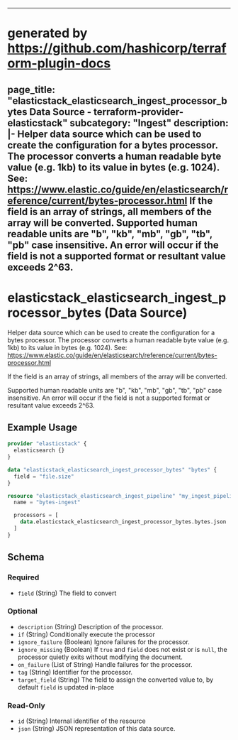 
---
# generated by https://github.com/hashicorp/terraform-plugin-docs
page_title: "elasticstack_elasticsearch_ingest_processor_bytes Data Source - terraform-provider-elasticstack"
subcategory: "Ingest"
description: |-
  Helper data source which can be used to create the configuration for a bytes processor. The processor converts a human readable byte value (e.g. 1kb) to its value in bytes (e.g. 1024). See: https://www.elastic.co/guide/en/elasticsearch/reference/current/bytes-processor.html
  If the field is an array of strings, all members of the array will be converted.
  Supported human readable units are "b", "kb", "mb", "gb", "tb", "pb" case insensitive. An error will occur if the field is not a supported format or resultant value exceeds 2^63.
---

# elasticstack_elasticsearch_ingest_processor_bytes (Data Source)

Helper data source which can be used to create the configuration for a bytes processor. The processor converts a human readable byte value (e.g. 1kb) to its value in bytes (e.g. 1024). See: https://www.elastic.co/guide/en/elasticsearch/reference/current/bytes-processor.html

If the field is an array of strings, all members of the array will be converted.

Supported human readable units are "b", "kb", "mb", "gb", "tb", "pb" case insensitive. An error will occur if the field is not a supported format or resultant value exceeds 2^63.

## Example Usage

```terraform
provider "elasticstack" {
  elasticsearch {}
}

data "elasticstack_elasticsearch_ingest_processor_bytes" "bytes" {
  field = "file.size"
}

resource "elasticstack_elasticsearch_ingest_pipeline" "my_ingest_pipeline" {
  name = "bytes-ingest"

  processors = [
    data.elasticstack_elasticsearch_ingest_processor_bytes.bytes.json
  ]
}
```

<!-- schema generated by tfplugindocs -->
## Schema

### Required

- `field` (String) The field to convert

### Optional

- `description` (String) Description of the processor.
- `if` (String) Conditionally execute the processor
- `ignore_failure` (Boolean) Ignore failures for the processor.
- `ignore_missing` (Boolean) If `true` and `field` does not exist or is `null`, the processor quietly exits without modifying the document.
- `on_failure` (List of String) Handle failures for the processor.
- `tag` (String) Identifier for the processor.
- `target_field` (String) The field to assign the converted value to, by default `field` is updated in-place

### Read-Only

- `id` (String) Internal identifier of the resource
- `json` (String) JSON representation of this data source.
